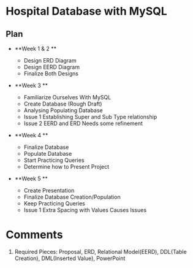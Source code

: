 # Hospital Database with MySQL

## Plan

* **Week 1 & 2 **
  - Design ERD Diagram
  - Design EERD Diagram
  - Finalize Both Designs

* **Week 3 **
  - Familiarize Ourselves With MySQL
  - Create Database (Rough Draft)
  - Analysing Populating Database
  - Issue 1 Establishing Super and Sub Type relationship
  - Issue 2 EERD and ERD Needs some refinement 

* **Week 4 **
  - Finalize Database
  - Populate Database
  - Start Practicing Queries
  - Determine how to Present Project 

* **Week 5 **
  - Create Presentation
  - Finalize Database Creation/Population
  - Keep Practicing Queries 
  - Issue 1 Extra Spacing with Values Causes Issues


# Comments
1. Required Pieces: Proposal, ERD, Relational Model(EERD), DDL(Table Creation), DML(Inserted Value), PowerPoint 
